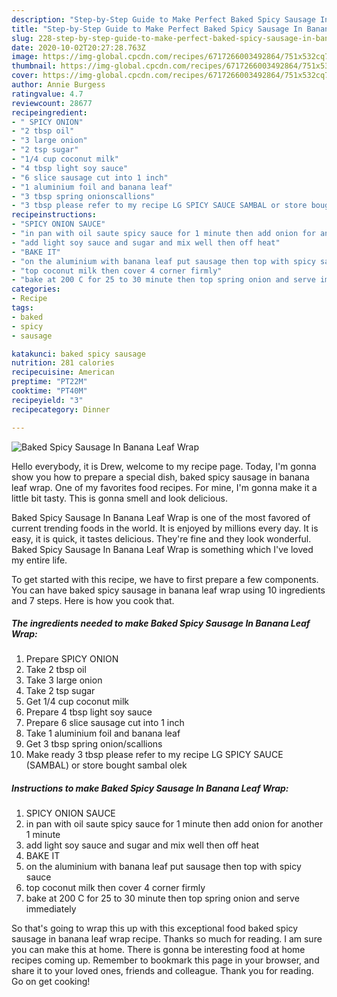 ```yaml
---
description: "Step-by-Step Guide to Make Perfect Baked Spicy Sausage In Banana Leaf Wrap"
title: "Step-by-Step Guide to Make Perfect Baked Spicy Sausage In Banana Leaf Wrap"
slug: 228-step-by-step-guide-to-make-perfect-baked-spicy-sausage-in-banana-leaf-wrap
date: 2020-10-02T20:27:28.763Z
image: https://img-global.cpcdn.com/recipes/6717266003492864/751x532cq70/baked-spicy-sausage-in-banana-leaf-wrap-recipe-main-photo.jpg
thumbnail: https://img-global.cpcdn.com/recipes/6717266003492864/751x532cq70/baked-spicy-sausage-in-banana-leaf-wrap-recipe-main-photo.jpg
cover: https://img-global.cpcdn.com/recipes/6717266003492864/751x532cq70/baked-spicy-sausage-in-banana-leaf-wrap-recipe-main-photo.jpg
author: Annie Burgess
ratingvalue: 4.7
reviewcount: 28677
recipeingredient:
- " SPICY ONION"
- "2 tbsp oil"
- "3 large onion"
- "2 tsp sugar"
- "1/4 cup coconut milk"
- "4 tbsp light soy sauce"
- "6 slice sausage cut into 1 inch"
- "1 aluminium foil and banana leaf"
- "3 tbsp spring onionscallions"
- "3 tbsp please refer to my recipe LG SPICY SAUCE SAMBAL or store bought sambal olek"
recipeinstructions:
- "SPICY ONION SAUCE"
- "in pan with oil saute spicy sauce for 1 minute then add onion for another 1 minute"
- "add light soy sauce and sugar and mix well then off heat"
- "BAKE IT"
- "on the aluminium with banana leaf put sausage then top with spicy sauce"
- "top coconut milk then cover 4 corner firmly"
- "bake at 200 C for 25 to 30 minute then top spring onion and serve immediately"
categories:
- Recipe
tags:
- baked
- spicy
- sausage

katakunci: baked spicy sausage 
nutrition: 281 calories
recipecuisine: American
preptime: "PT22M"
cooktime: "PT40M"
recipeyield: "3"
recipecategory: Dinner

---
```



![Baked Spicy Sausage In Banana Leaf Wrap](https://img-global.cpcdn.com/recipes/6717266003492864/751x532cq70/baked-spicy-sausage-in-banana-leaf-wrap-recipe-main-photo.jpg)

Hello everybody, it is Drew, welcome to my recipe page. Today, I'm gonna show you how to prepare a special dish, baked spicy sausage in banana leaf wrap. One of my favorites food recipes. For mine, I'm gonna make it a little bit tasty. This is gonna smell and look delicious.



Baked Spicy Sausage In Banana Leaf Wrap is one of the most favored of current trending foods in the world. It is enjoyed by millions every day. It is easy, it is quick, it tastes delicious. They're fine and they look wonderful. Baked Spicy Sausage In Banana Leaf Wrap is something which I've loved my entire life.


To get started with this recipe, we have to first prepare a few components. You can have baked spicy sausage in banana leaf wrap using 10 ingredients and 7 steps. Here is how you cook that.

<!--inarticleads1-->

##### The ingredients needed to make Baked Spicy Sausage In Banana Leaf Wrap:

1. Prepare  SPICY ONION
1. Take 2 tbsp oil
1. Take 3 large onion
1. Take 2 tsp sugar
1. Get 1/4 cup coconut milk
1. Prepare 4 tbsp light soy sauce
1. Prepare 6 slice sausage cut into 1 inch
1. Take 1 aluminium foil and banana leaf
1. Get 3 tbsp spring onion/scallions
1. Make ready 3 tbsp please refer to my recipe LG SPICY SAUCE (SAMBAL) or store bought sambal olek




<!--inarticleads2-->

##### Instructions to make Baked Spicy Sausage In Banana Leaf Wrap:

1. SPICY ONION SAUCE
1. in pan with oil saute spicy sauce for 1 minute then add onion for another 1 minute
1. add light soy sauce and sugar and mix well then off heat
1. BAKE IT
1. on the aluminium with banana leaf put sausage then top with spicy sauce
1. top coconut milk then cover 4 corner firmly
1. bake at 200 C for 25 to 30 minute then top spring onion and serve immediately




So that's going to wrap this up with this exceptional food baked spicy sausage in banana leaf wrap recipe. Thanks so much for reading. I am sure you can make this at home. There is gonna be interesting food at home recipes coming up. Remember to bookmark this page in your browser, and share it to your loved ones, friends and colleague. Thank you for reading. Go on get cooking!
